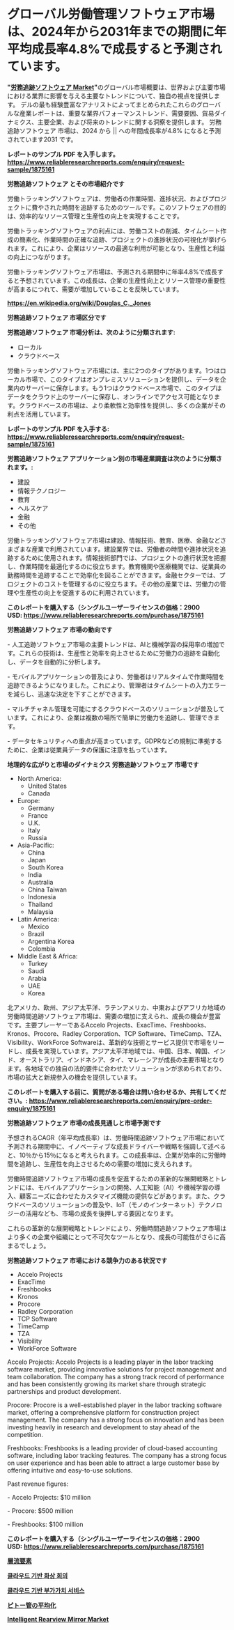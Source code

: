 <p><h1>グローバル労働管理ソフトウェア市場は、2024年から2031年までの期間に年平均成長率4.8%で成長すると予測されています。</h1></p><p><strong>"<a href="https://www.reliableresearchreports.com/labor-tracking-software-r1875161">労務追跡ソフトウェア Market</a>"</strong>のグローバル市場概要は、世界および主要市場における業界に影響を与える主要なトレンドについて、独自の視点を提供します。 デルの最も経験豊富なアナリストによってまとめられたこれらのグローバルな産業レポートは、重要な業界パフォーマンストレンド、需要要因、貿易ダイナミクス、主要企業、および将来のトレンドに関する洞察を提供します。 労務追跡ソフトウェア 市場は、2024 から || への年間成長率が4.8% になると予測されています2031 です。</p>
<p><strong>レポートのサンプル PDF を入手します。</strong><strong><a href="https://www.reliableresearchreports.com/enquiry/request-sample/1875161">https://www.reliableresearchreports.com/enquiry/request-sample/1875161</a></strong></p>
<p><strong>労務追跡ソフトウェア とその市場紹介です</strong></p>
<p><p>労働トラッキングソフトウェアは、労働者の作業時間、進捗状況、およびプロジェクトに費やされた時間を追跡するためのツールです。このソフトウェアの目的は、効率的なリソース管理と生産性の向上を実現することです。</p><p>労働トラッキングソフトウェアの利点には、労働コストの削減、タイムシート作成の簡素化、作業時間の正確な追跡、プロジェクトの進捗状況の可視化が挙げられます。これにより、企業はリソースの最適な利用が可能となり、生産性と利益の向上につながります。</p><p>労働トラッキングソフトウェア市場は、予測される期間中に年率4.8%で成長すると予想されています。この成長は、企業の生産性向上とリソース管理の重要性が高まるにつれて、需要が増加していることを反映しています。</p><a href="https://en.wikipedia.org/wiki/Douglas_C._Jones"></a></p>
<p><strong><a href="https://en.wikipedia.org/wiki/Douglas_C._Jones">https://en.wikipedia.org/wiki/Douglas_C._Jones</a></strong></p>
<p><strong>労務追跡ソフトウェア&nbsp;市場区分です</strong><strong></strong></p>
<p><strong>労務追跡ソフトウェア 市場分析は、次のように分類されます:</strong>&nbsp;</p>
<p><ul><li>ローカル</li><li>クラウドベース</li></ul></p>
<p><p>労働トラッキングソフトウェア市場には、主に2つのタイプがあります。1つはローカル市場で、このタイプはオンプレミスソリューションを提供し、データを企業内のサーバーに保存します。もう1つはクラウドベース市場で、このタイプはデータをクラウド上のサーバーに保存し、オンラインでアクセス可能となります。クラウドベースの市場は、より柔軟性と効率性を提供し、多くの企業がその利点を活用しています。</p></p>
<p><strong>レポートのサンプル PDF を入手する: <a href="https://www.reliableresearchreports.com/enquiry/request-sample/1875161">https://www.reliableresearchreports.com/enquiry/request-sample/1875161</a></strong></p>
<p><strong> 労務追跡ソフトウェア アプリケーション別の市場産業調査は次のように分類されます。:</strong></p>
<p><ul><li>建設</li><li>情報テクノロジー</li><li>教育</li><li>ヘルスケア</li><li>金融</li><li>その他</li></ul></p>
<p><p>労働トラッキングソフトウェア市場は建設、情報技術、教育、医療、金融などさまざまな産業で利用されています。建設業界では、労働者の時間や進捗状況を追跡するために使用されます。情報技術部門では、プロジェクトの進行状況を把握し、作業時間を最適化するのに役立ちます。教育機関や医療機関では、従業員の勤務時間を追跡することで効率化を図ることができます。金融セクターでは、プロジェクトのコストを管理するのに役立ちます。その他の産業では、労働力の管理や生産性の向上を促進するのに利用されています。</p></p>
<p><strong>このレポートを購入する（シングルユーザーライセンスの価格：2900 USD:</strong><strong>&nbsp;<a href="https://www.reliableresearchreports.com/purchase/1875161">https://www.reliableresearchreports.com/purchase/1875161</a></strong></p>
<p><strong>労務追跡ソフトウェア 市場の動向です</strong></p>
<p><p>- 人工追跡ソフトウェア市場の主要トレンドは、AIと機械学習の採用率の増加です。これらの技術は、生産性と効率を向上させるために労働力の追跡を自動化し、データを自動的に分析します。</p><p>- モバイルアプリケーションの普及により、労働者はリアルタイムで作業時間を追跡できるようになりました。これにより、管理者はタイムシートの入力エラーを減らし、迅速な決定を下すことができます。</p><p>- マルチチャネル管理を可能にするクラウドベースのソリューションが普及しています。これにより、企業は複数の場所で簡単に労働力を追跡し、管理できます。</p><p>- データセキュリティへの重点が高まっています。GDPRなどの規制に準拠するために、企業は従業員データの保護に注意を払っています。</p></p>
<p><strong>地理的な広がりと市場のダイナミクス 労務追跡ソフトウェア 市場です</strong></p>
<p><ul>
    <li>
        North America:
        <ul>
            <li>United States</li>
            <li>Canada</li>
        </ul>
    </li>
    <li>
        Europe:
        <ul>
            <li>Germany</li>
            <li>France</li>
            <li>U.K.</li>
            <li>Italy</li>
            <li>Russia</li>
        </ul>
    </li>
    <li>
        Asia-Pacific:
        <ul>
            <li>China</li>
            <li>Japan</li>
            <li>South Korea</li>
            <li>India</li>
            <li>Australia</li>
            <li>China Taiwan</li>
            <li>Indonesia</li>
            <li>Thailand</li>
            <li>Malaysia</li>
        </ul>
    </li>
    <li>
        Latin America:
        <ul>
            <li>Mexico</li>
            <li>Brazil</li>
            <li>Argentina Korea</li>
            <li>Colombia</li>
        </ul>
    </li>
    <li>
        Middle East & Africa:
        <ul>
            <li>Turkey</li>
            <li>Saudi</li>
            <li>Arabia</li>
            <li>UAE</li>
            <li>Korea</li>
        </ul>
    </li>
    </ul></p>
<p><p>北アメリカ、欧州、アジア太平洋、ラテンアメリカ、中東およびアフリカ地域の労働時間追跡ソフトウェア市場は、需要の増加に支えられ、成長の機会が豊富です。主要プレーヤーであるAccelo Projects、ExacTime、Freshbooks、Kronos、Procore、Radley Corporation、TCP Software、TimeCamp、TZA、Visibility、WorkForce Softwareは、革新的な技術とサービス提供で市場をリードし、成長を実現しています。アジア太平洋地域では、中国、日本、韓国、インド、オーストラリア、インドネシア、タイ、マレーシアが成長の主要市場となります。各地域での独自の法的要件に合わせたソリューションが求められており、市場の拡大と新規参入の機会を提供しています。</p></p>
<p><strong>このレポートを購入する前に、質問がある場合は問い合わせるか、共有してください。:&nbsp;<a href="https://www.reliableresearchreports.com/enquiry/pre-order-enquiry/1875161">https://www.reliableresearchreports.com/enquiry/pre-order-enquiry/1875161</a></strong></p>
<p><strong>労務追跡ソフトウェア 市場の成長見通しと市場予測です</strong></p>
<p><p>予想されるCAGR（年平均成長率）は、労働時間追跡ソフトウェア市場において予測される期間中に、イノベーティブな成長ドライバーや戦略を強調して述べると、10％から15％になると考えられます。この成長率は、企業が効率的に労働時間を追跡し、生産性を向上させるための需要の増加に支えられます。</p><p>労働時間追跡ソフトウェア市場の成長を促進するための革新的な展開戦略とトレンドには、モバイルアプリケーションの開発、人工知能（AI）や機械学習の導入、顧客ニーズに合わせたカスタマイズ機能の提供などがあります。また、クラウドベースのソリューションの普及や、IoT（モノのインターネット）テクノロジーの活用なども、市場の成長を後押しする要因となります。</p><p>これらの革新的な展開戦略とトレンドにより、労働時間追跡ソフトウェア市場はより多くの企業や組織にとって不可欠なツールとなり、成長の可能性がさらに高まるでしょう。</p></p>
<p><strong>労務追跡ソフトウェア 市場における競争力のある状況です</strong></p>
<p><ul><li>Accelo Projects</li><li>ExacTime</li><li>Freshbooks</li><li>Kronos</li><li>Procore</li><li>Radley Corporation</li><li>TCP Software</li><li>TimeCamp</li><li>TZA</li><li>Visibility</li><li>WorkForce Software</li></ul></p>
<p><p>Accelo Projects: Accelo Projects is a leading player in the labor tracking software market, providing innovative solutions for project management and team collaboration. The company has a strong track record of performance and has been consistently growing its market share through strategic partnerships and product development.</p><p>Procore: Procore is a well-established player in the labor tracking software market, offering a comprehensive platform for construction project management. The company has a strong focus on innovation and has been investing heavily in research and development to stay ahead of the competition.</p><p>Freshbooks: Freshbooks is a leading provider of cloud-based accounting software, including labor tracking features. The company has a strong focus on user experience and has been able to attract a large customer base by offering intuitive and easy-to-use solutions.</p><p>Past revenue figures:</p><p>- Accelo Projects: $10 million</p><p>- Procore: $500 million</p><p>- Freshbooks: $100 million</p></p>
<p><strong>このレポートを購入する（シングルユーザーライセンスの価格：2900 USD:</strong>&nbsp;<strong><a href="https://www.reliableresearchreports.com/purchase/1875161">https://www.reliableresearchreports.com/purchase/1875161</a></strong></p>
<p><strong><p><a href="https://github.com/roulaayoub-saad/Market-Research-Report-List-3/blob/main/422844573584.md">層流要素</a></p><p><a href="https://github.com/rcabello548/Market-Research-Report-List-3/blob/main/558167291523.md">클라우드 기반 화상 회의</a></p><p><a href="https://github.com/KellyLyncyh543964/Market-Research-Report-List-3/blob/main/881136991522.md">클라우드 기반 부가가치 서비스</a></p><p><a href="https://github.com/zjkmgcs938405/Market-Research-Report-List-4/blob/main/965432873583.md">ピトー管の平均化</a></p><p><a href="https://www.linkedin.com/pulse/future-trends-global-intelligent-rearview-mirror-market-insights-hktmc?trackingId=PB0Bcc5%2BT7KNZGMtTgxv8Q%3D%3D">Intelligent Rearview Mirror Market</a></p></strong></p>